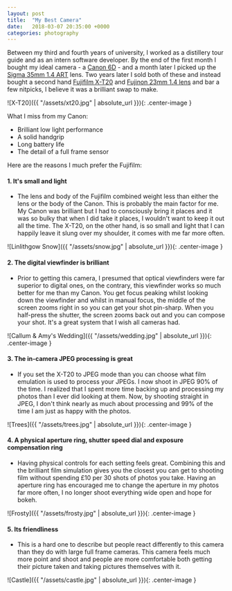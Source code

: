```yaml
---
layout: post
title:  "My Best Camera"
date:   2018-03-07 20:35:00 +0000
categories: photography
---
```


Between my third and fourth years of university, I worked as a distillery tour guide and as an intern software developer. By the end of the first month I bought my ideal camera - a [Canon 6D][1] - and a month later I picked up the [Sigma 35mm 1.4 ART][2] lens. Two years later I sold both of these and instead bought a second hand [Fujifilm X-T20][3] and [Fujinon 23mm 1.4 lens][4] and bar a few nitpicks, I believe it was a brilliant swap to make.

![X-T20]({{ "/assets/xt20.jpg" | absolute_url }}){: .center-image }

What I miss from my Canon:

* Brilliant low light performance
* A solid handgrip
* Long battery life
* The detail of a full frame sensor

Here are the reasons I much prefer the Fujifilm:

#### 1. It's small and light
 * The lens and body of the Fujifilm combined weight less than either the lens or the body of the Canon. This is probably the main factor for me. My Canon was brilliant but I had to consciously bring it places and it was so bulky that when I did take it places, I wouldn't want to keep it out all the time. The X-T20, on the other hand, is so small and light that I can happily leave it slung over my shoulder, it comes with me far more often.

 ![Linlithgow Snow]({{ "/assets/snow.jpg" | absolute_url }}){: .center-image }

#### 2. The digital viewfinder is brilliant
* Prior to getting this camera, I presumed that optical viewfinders were far superior to digital ones, on the contrary, this viewfinder works so much better for me than my Canon. You get focus peaking whilst looking down the viewfinder and whilst in manual focus, the middle of the screen zooms right in so you can get your shot pin-sharp. When you half-press the shutter, the screen zooms back out and you can compose your shot. It's a great system that I wish all cameras had.

![Callum & Amy's Wedding]({{ "/assets/wedding.jpg" | absolute_url }}){: .center-image }

#### 3. The in-camera JPEG processing is great
* If you set the X-T20 to JPEG mode than you can choose what film emulation is used to process your JPEGs. I now shoot in JPEG 90% of the time. I realized that I spent more time backing up and processing my photos than I ever did looking at them. Now, by shooting straight in JPEG, I don't think nearly as much about processing and 99% of the time I am just as happy with the photos.

![Trees]({{ "/assets/trees.jpg" | absolute_url }}){: .center-image }

#### 4. A physical aperture ring, shutter speed dial and exposure compensation ring
* Having physical controls for each setting feels great. Combining this and the brilliant film simulation gives you the closest you can get to shooting film without spending £10 per 30 shots of photos you take. Having an aperture ring has encouraged me to change the aperture in my photos far more often, I no longer shoot everything wide open and hope for bokeh.

![Frosty]({{ "/assets/frosty.jpg" | absolute_url }}){: .center-image }


#### 5. Its friendliness
* This is a hard one to describe but people react differently to this camera than they do with large full frame cameras. This camera feels much more point and shoot and people are more comfortable both getting their picture taken and taking pictures themselves with it.

![Castle]({{ "/assets/castle.jpg" | absolute_url }}){: .center-image }


[1]: https://www.amazon.co.uk/Canon-8035B026-EOS-6D/dp/B00AAULJLE/ref=sr_1_2?ie=UTF8&qid=1520455065&sr=8-2&keywords=canon+6d
[2]: https://www.amazon.co.uk/Sigma-35mm-F1-4-Lens-Canon/dp/B00A35X6NU/ref=sr_1_1?s=electronics&ie=UTF8&qid=1520455075&sr=1-1&keywords=sigma+35mm+1.4+art
[3]: https://www.amazon.co.uk/Fuji-X-T20-24-3-3-Inch-Camera/dp/B01MYADZ65/ref=sr_1_5?s=electronics&ie=UTF8&qid=1520455184&sr=1-5&keywords=xt20
[4]: https://www.amazon.co.uk/Fujifilm-16405575-XF-23mm-f1-4/dp/B00EZ8BEXK/ref=sr_1_1?s=electronics&ie=UTF8&qid=1520455226&sr=1-1&keywords=fuji+23mm+f%2F1.4